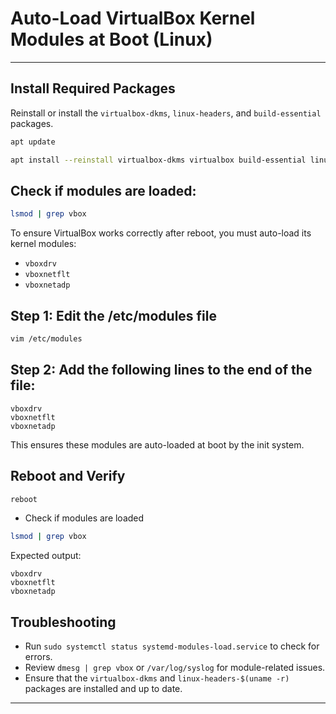 # Auto-Load VirtualBox Kernel Modules at Boot (Linux)
***
## Install Required Packages
Reinstall or install the `virtualbox-dkms`, `linux-headers`, and `build-essential` packages.
```bash
apt update
```

```bash
apt install --reinstall virtualbox-dkms virtualbox build-essential linux-headers-$(uname -r)
```

## Check if modules are loaded:
```bash
lsmod | grep vbox
```
To ensure VirtualBox works correctly after reboot, you must auto-load its kernel modules:
* `vboxdrv`
* `vboxnetflt`
* `vboxnetadp`

## Step 1: Edit the /etc/modules file
```bash
vim /etc/modules
```

## Step 2: Add the following lines to the end of the file:
```
vboxdrv
vboxnetflt
vboxnetadp
```
This ensures these modules are auto-loaded at boot by the init system.

## Reboot and Verify
```bash
reboot
```
* Check if modules are loaded
```bash
lsmod | grep vbox
```
Expected output:
```
vboxdrv
vboxnetflt
vboxnetadp
```

## Troubleshooting
* Run `sudo systemctl status systemd-modules-load.service` to check for errors.
* Review `dmesg | grep vbox` or `/var/log/syslog` for module-related issues.
* Ensure that the `virtualbox-dkms` and `linux-headers-$(uname -r)` packages are installed and up to date.

---
